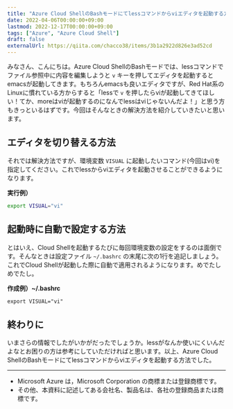 ```yaml
---
title: "Azure Cloud ShellのBashモードにてlessコマンドからviエディタを起動する方法"
date: 2022-04-06T00:00:00+09:00
lastmod: 2022-12-17T00:00:00+09:00
tags: ["Azure", "Azure Cloud Shell"]
draft: false
externalUrl: https://qiita.com/chacco38/items/3b1a2922d826e3ad52cd
---
```


みなさん、こんにちは。Azure Cloud ShellのBashモードでは、lessコマンドでファイル参照中に内容を編集しようと `v` キーを押してエディタを起動するとemacsが起動してきます。もちろんemacsも良いエディタですが、Red Hat系のLinuxに慣れている方からすると「lessで `v` を押したらviが起動してきてほしい！てか、moreはviが起動するのになんでlessはviじゃないんだよ！」と思う方もきっといるはずです。今回はそんなときの解決方法を紹介していきたいと思います。

## エディタを切り替える方法

それでは解決方法ですが、環境変数 `VISUAL` に起動したいコマンド(今回はvi)を指定してください。これでlessからviエディタを起動させることができるようになります。

**実行例）**

```bash
export VISUAL="vi"
```

## 起動時に自動で設定する方法

とはいえ、Cloud Shellを起動するたびに毎回環境変数の設定をするのは面倒です。そんなときは設定ファイル `~/.bashrc` の末尾に次の1行を追記しましょう。これでCloud Shellが起動した際に自動で適用されるようになります。めでたしめでたし。

**作成例）~/.bashrc**

```txt
export VISUAL="vi"
```

## 終わりに

いまさらの情報でしたがいかがだったでしょうか。lessがなんか使いにくいんだよなとお困りの方は参考にしていただければと思います。以上、Azure Cloud ShellのBashモードにてlessコマンドからviエディタを起動する方法でした。

---

- Microsoft Azure は，Microsoft Corporation の商標または登録商標です。
- その他、本資料に記述してある会社名、製品名は、各社の登録商品または商標です。
